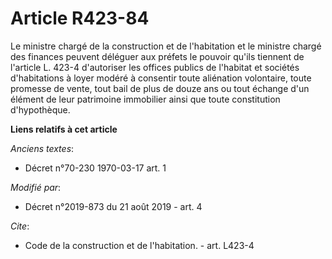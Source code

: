 # Article R423-84

Le ministre chargé de la construction et de l'habitation et le ministre chargé des finances peuvent déléguer aux préfets le
pouvoir qu'ils tiennent de l'article L. 423-4 d'autoriser les offices publics de l'habitat et sociétés d'habitations à loyer
modéré à consentir toute aliénation volontaire, toute promesse de vente, tout bail de plus de douze ans ou tout échange d'un
élément de leur patrimoine immobilier ainsi que toute constitution d'hypothèque.

**Liens relatifs à cet article**

_Anciens textes_:

  - Décret n°70-230 1970-03-17 art. 1

_Modifié par_:

  - Décret n°2019-873 du 21 août 2019 - art. 4

_Cite_:

  - Code de la construction et de l'habitation. - art. L423-4
